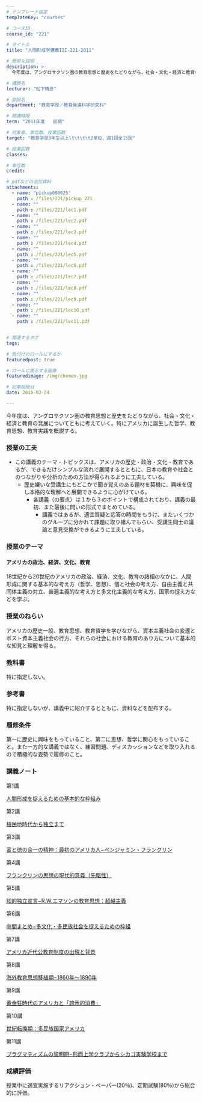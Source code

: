 ```yaml
---
# テンプレート指定
templateKey: "courses"

# コースID
course_id: "221"

# タイトル
title: "人間形成学講義III-221-2011"

# 簡単な説明
description: >-
  今年度は、アングロサクソン圏の教育思想と歴史をたどりながら、社会・文化・経済と教育の発展についてともに考えていく。特にアメリカに誕生した哲学、教育思想、教育実践を概説する。...

# 講師名
lecturer: "松下晴彦"

# 部局名
department: "教育学部／教育発達科学研究科"

# 開講時限
term: "2011年度	前期"

# 対象者、単位数、授業回数
target: "教育学部3年生以上\t\t\t\t2単位、週1回全15回"

# 授業回数
classes: 

# 単位数
credit: 

# pdfなどの追加資料
attachments: 
  - name: "pickup090625" 
    path : /files/221/pickup_221
  - name: "" 
    path : /files/221/lec1.pdf
  - name: "" 
    path : /files/221/lec2.pdf
  - name: "" 
    path : /files/221/lec3.pdf
  - name: "" 
    path : /files/221/lec4.pdf
  - name: "" 
    path : /files/221/lec5.pdf
  - name: "" 
    path : /files/221/lec6.pdf
  - name: "" 
    path : /files/221/lec7.pdf
  - name: "" 
    path : /files/221/lec8.pdf
  - name: "" 
    path : /files/221/lec9.pdf
  - name: "" 
    path : /files/221/lec10.pdf
  - name: "" 
    path : /files/221/lec11.pdf


# 関連するタグ
tags:

# 色付けのロールにするか
featuredpost: true

# ロールに表示する画像
featuredimage: /img/chemex.jpg

# 記事投稿日
date: 2015-03-24

---
```

今年度は、アングロサクソン圏の教育思想と歴史をたどりながら、社会・文化・経済と教育の発展についてともに考えていく。特にアメリカに誕生した哲学、教育思想、教育実践を概説する。
### 授業の工夫

  * この講義のテーマ・トピックスは、アメリカの歴史・政治・文化・教育であるが、できるだけシンプルな流れで展開するとともに、日本の教育や社会とのつながりや分析のための方法が得られるように工夫している。 
      * 歴史嫌いな受講生にもどこかで聞き覚えのある題材を契機に、興味を促し本格的な理解へと展開できるように心がけている。 
          * 各講義（の要点）は１から３のポイントで構成されており、講義の最初、また最後に問いの形式でまとめている。 
              * 講義ではあるが、適宜質疑と応答の時間をもうけ、またいくつかのグループに分かれて課題に取り組んでもらい、受講生同士の議論と意見交換ができるように工夫している。 

### 授業のテーマ

#### アメリカの政治、経済、文化、教育

18世紀から20世紀のアメリカの政治、経済、文化、教育の諸相のなかに、人間形成に関する基本的な考え方（哲学、思想）、個と社会の考え方、自由主義と共同体主義の対立、普遍主義的な考え方と多文化主義的な考え方、国家の捉え方などを学ぶ。 

### 授業のねらい

アメリカの歴史一般、教育思想、教育哲学を学びながら、資本主義社会の変遷とポスト資本主義社会の行方、それらの社会における教育のあり方について基本的な知見と理解を得る。 

### 教科書

特に指定しない。

### 参考書

特に指定しないが、講義中に紹介するとともに、資料などを配布する。

### 履修条件

第一に歴史に興味をもっていること、第二に思想、哲学に関心をもっていること。また一方的な講義ではなく、練習問題、ディスカッションなどを取り入れるので積極的な姿勢で履修のこと。

### 講義ノート

第1講


[人間形成を捉えるための基本的な枠組み](/files/221/lec1.pdf) 

第2講


[植民地時代から独立まで](/files/221/lec2.pdf) 

第3講


[富と徳の合一の精神：最初のアメリカ人−ベンジャミン・フランクリン](/files/221/lec3.pdf) 

第4講


[フランクリンの思想の現代的意義（先駆性）](/files/221/lec4.pdf) 

第5講


[知的独立宣言−R.W.エマソンの教育思想：超越主義](/files/221/lec5.pdf) 

第6講


[中間まとめ−多文化・多民族社会を捉えるための枠組](/files/221/lec6.pdf) 

第7講


[アメリカ近代公教育制度の出現と背景](/files/221/lec7.pdf) 

第8講


[海外教育思想移植期−1860年〜1890年](/files/221/lec8.pdf) 

第9講


[黄金狂時代のアメリカと「誇示的消費」](/files/221/lec9.pdf) 

第10講


[世紀転換期：多民族国家アメリカ](/files/221/lec10.pdf) 

第11講


[プラグマティズムの黎明期−形而上学クラブからシカゴ実験学校まで](/files/221/lec11.pdf) 

### 成績評価

授業中に適宜実施するリアクション・ペーパー(20％)、定期試験(80％)から総合的に評価。
